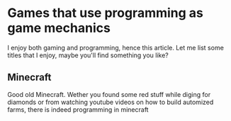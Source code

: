 # Games that use programming as game mechanics

I enjoy both gaming and programming, hence this article. Let me list some titles that I enjoy, maybe you'll find something you like?

## Minecraft

Good old Minecraft. Wether you found some red stuff while diging for diamonds or from watching youtube videos on how to build automized farms, there is indeed programming in minecraft
